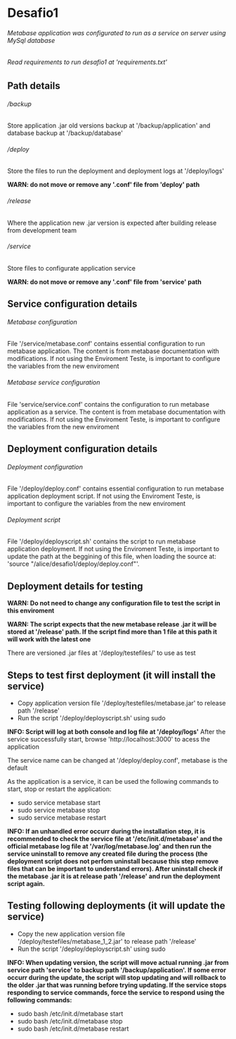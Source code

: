 # Desafio1

###### Metabase application was configurated to run as a service on server using MySql database
###### Read requirements to run desafio1 at 'requirements.txt'

## Path details
###### /backup
Store application .jar old versions backup at '/backup/application' and database backup at '/backup/database'

###### /deploy
Store the files to run the deployment and deployment logs at '/deploy/logs'

**WARN: do not move or remove any '.conf' file from 'deploy' path**

###### /release
Where the application new .jar version is expected after building release from development team

###### /service
Store files to configurate application service

**WARN: do not move or remove any '.conf' file from 'service' path**

## Service configuration details
###### Metabase configuration
File '/service/metabase.conf' contains essential configuration to run metabase application. The content is from metabase documentation with modifications. If not using the Enviroment Teste, is important to configure the variables from the new enviroment 

###### Metabase service configuration
File 'service/service.conf' contains the configuration to run metabase application as a service. The content is from metabase documentation with modifications. If not using the Enviroment Teste, is important to configure the variables from the new enviroment 

## Deployment configuration details
###### Deployment configuration
File '/deploy/deploy.conf' contains essential configuration to run metabase application deployment script. If not using the Enviroment Teste, is important to configure the variables from the new enviroment 

###### Deployment script
File '/deploy/deployscript.sh' contains the script to run metabase application deployment. If not using the Enviroment Teste, is important to update the path at the beggining of this file, when loading the source at: 'source "/alice/desafio1/deploy/deploy.conf"'.

## Deployment details for testing
**WARN: Do not need to change any configuration file to test the script in this enviroment**

**WARN: The script expects that the new metabase release .jar it will be stored at '/release' path. If the script find more than 1 file at this path it will work with the latest one**

There are versioned .jar files at '/deploy/testefiles/' to use as test

## Steps to test first deployment (it will install the service)
- Copy application version file '/deploy/testefiles/metabase.jar' to release path '/release'
- Run the script '/deploy/deployscript.sh' using sudo

**INFO: Script will log at both console and log file at '/deploy/logs'**
After the  service successfully start, browse 'http://localhost:3000' to acess the application

The service name can be changed at '/deploy/deploy.conf', metabase is the default

As the application is a service, it can be used the following commands to start, stop or restart the application:
 - sudo service metabase start
 - sudo service metabase stop
 - sudo service metabase restart

**INFO: If an unhandled error occurr during the installation step, it is recommended to check the service file at '/etc/init.d/metabase' and the official metabase log file at '/var/log/metabase.log' and then run the service uninstall to remove any created file during the process (the deployment script does not perfom uninstall because this step remove files that can be important to understand errors). After uninstall check if the metabase .jar it is at release path '/release' and run the deployment script again.** 

## Testing following deployments (it will update the service)
- Copy the new application version file '/deploy/testefiles/metabase_1_2.jar' to release path '/release'
- Run the script '/deploy/deployscript.sh' using sudo

**INFO: When updating version, the script will move actual running .jar from service path 'service' to backup path '/backup/application'. If some error occurr during the update, the script will stop updating and will rollback to the older .jar that was running before trying updating. If the service stops responding to service commands, force the service to respond using the following commands:**

 - sudo bash /etc/init.d/metabase start 
 - sudo bash /etc/init.d/metabase stop
 - sudo bash /etc/init.d/metabase restart
 
